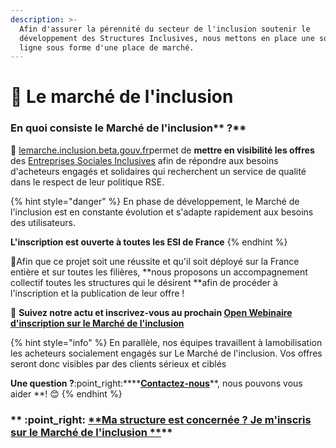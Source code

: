 ```yaml
---
description: >-
  Afin d'assurer la pérennité du secteur de l'inclusion soutenir le
  développement des Structures Inclusives, nous mettons en place une solution en
  ligne sous forme d'une place de marché.
---
```


# 🤝 Le marché de l'inclusion

### En quoi consiste le Marché de l'inclusion** ?**

🤝​ ​[lemarche.inclusion.beta.gouv.fr](http://lemarche.inclusion.beta.gouv.fr)​ permet de **mettre en visibilité les offres** des [Entreprises Sociales Inclusives](les-entreprises-sociales-inclusives.md) afin de répondre aux besoins d'acheteurs engagés et solidaires qui recherchent un service de qualité dans le respect de leur politique RSE.

{% hint style="danger" %}
En phase de développement, le Marché de l'inclusion est en constante évolution et s'adapte rapidement aux besoins des utilisateurs.

**L'inscription est ouverte à toutes les ESI de France**
{% endhint %}

🚨Afin que ce projet soit une réussite et qu'il soit déployé sur la France entière et sur toutes les filières, **nous proposons un accompagnement collectif toutes les structures qui le désirent​ ​**afin de procéder à l'inscription et la publication de leur offre !

🧐 **Suivez notre actu et inscrivez-vous au prochain **[**Open Webinaire d'inscription sur le Marché de l'inclusion**](../rendez-vous-webinaires/le-marche-de-linclusion.md)****

{% hint style="info" %}
En parallèle, nos équipes travaillent à la ​mobilisation les acheteurs socialement engagés sur Le Marché de l'inclusion. Vos offres seront donc visibles par des clients sérieux et ciblés&#x20;

**Une question ?**:point\_right:****[**Contactez-nous**](<mailto:lemarche@inclusion.beta.gouv.fr >)**, nous pouvons vous aider **! :blush:
{% endhint %}

### **  **:point\_right:** **[**Ma structure est concernée ? Je m'inscris sur le Marché de l'inclusion **](https://lemarche.inclusion.beta.gouv.fr/fr/)****

